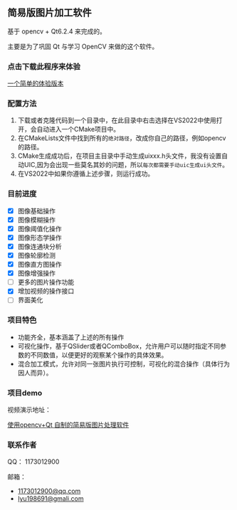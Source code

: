 ﻿## 简易版图片加工软件

基于 opencv + Qt6.2.4 来完成的。

主要是为了巩固 Qt 与学习 OpenCV 来做的这个软件。

### 点击下载此程序来体验
[一个简单的体验版本](https://github.com/luumod/simpleIPS/releases/tag/v1.1)

### 配置方法
1. 下载或者克隆代码到一个目录中，在此目录中右击选择在VS2022中使用打开，会自动进入一个CMake项目中。
2. 在CMakeLists文件中找到所有的`绝对路径`，改成你自己的路径，例如opencv的路径。
3. CMake生成成功后，在项目主目录中手动生成uixxx.h头文件，我没有设置自动UIC,因为会出现一些莫名其妙的问题，所以`每次都需要手动uic生成ui头文件`。
4. 在VS2022中如果你遵循上述步骤，则运行成功。

### 目前进度

- [x] 图像基础操作
- [x] 图像模糊操作
- [x] 图像阈值化操作
- [x] 图像形态学操作
- [x] 图像连通块分析
- [x] 图像轮廓检测
- [x] 图像直方图操作
- [x] 图像增强操作
- [ ] 更多的图片操作功能
- [x] 增加视频的操作接口
- [ ] 界面美化

###  项目特色

* 功能齐全，基本涵盖了上述的所有操作
* 可视化操作，基于QSlider或者QComboBox，允许用户可以随时指定不同参数的不同数值，以便更好的观察某个操作的具体效果。
* 混合加工模式，允许对同一张图片执行可控制，可视化的混合操作（具体行为因人而异）。

### 项目demo
视频演示地址：

[使用opencv+Qt 自制的简易版图片处理软件](https://www.bilibili.com/video/BV1qN411t7jK/#reply188969413872)

### 联系作者

QQ： 1173012900

邮箱： 

* 1173012900@qq.com
* lyu198691@gmali.com



 
